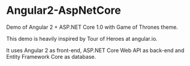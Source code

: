 # Angular2-AspNetCore
Demo of Angular 2 + ASP.NET Core 1.0 with Game of Thrones theme.

This demo is heavily inspired by Tour of Heroes at angular.io.

It uses Angular 2 as front-end, ASP.NET Core Web API as back-end and Entity Framework Core as database.
